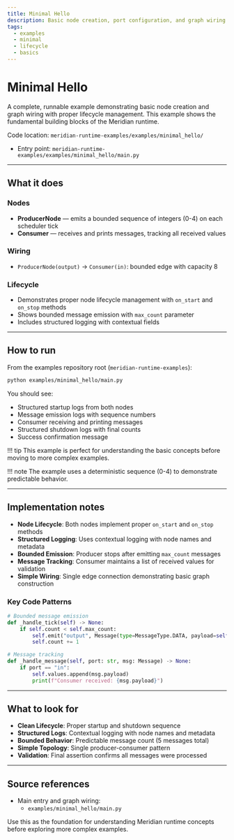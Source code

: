 ```yaml
---
title: Minimal Hello
description: Basic node creation, port configuration, and graph wiring with proper lifecycle management.
tags:
  - examples
  - minimal
  - lifecycle
  - basics
---
```


# Minimal Hello

A complete, runnable example demonstrating basic node creation and graph wiring with proper lifecycle management. This example shows the fundamental building blocks of the Meridian runtime.

Code location: `meridian-runtime-examples/examples/minimal_hello/`

- Entry point: `meridian-runtime-examples/examples/minimal_hello/main.py`

---

## What it does

### Nodes

- **ProducerNode** — emits a bounded sequence of integers (0-4) on each scheduler tick
- **Consumer** — receives and prints messages, tracking all received values

### Wiring

- `ProducerNode(output)` → `Consumer(in)`: bounded edge with capacity 8

### Lifecycle

- Demonstrates proper node lifecycle management with `on_start` and `on_stop` methods
- Shows bounded message emission with `max_count` parameter
- Includes structured logging with contextual fields

---

## How to run

From the examples repository root (`meridian-runtime-examples`):

```bash
python examples/minimal_hello/main.py
```

You should see:

- Structured startup logs from both nodes
- Message emission logs with sequence numbers
- Consumer receiving and printing messages
- Structured shutdown logs with final counts
- Success confirmation message

!!! tip
    This example is perfect for understanding the basic concepts before moving to more complex examples.

!!! note
    The example uses a deterministic sequence (0-4) to demonstrate predictable behavior.

---

## Implementation notes

- **Node Lifecycle**: Both nodes implement proper `on_start` and `on_stop` methods
- **Structured Logging**: Uses contextual logging with node names and metadata
- **Bounded Emission**: Producer stops after emitting `max_count` messages
- **Message Tracking**: Consumer maintains a list of received values for validation
- **Simple Wiring**: Single edge connection demonstrating basic graph construction

### Key Code Patterns

```python
# Bounded message emission
def _handle_tick(self) -> None:
    if self.count < self.max_count:
        self.emit("output", Message(type=MessageType.DATA, payload=self.count))
        self.count += 1

# Message tracking
def _handle_message(self, port: str, msg: Message) -> None:
    if port == "in":
        self.values.append(msg.payload)
        print(f"Consumer received: {msg.payload}")
```

---

## What to look for

- **Clean Lifecycle**: Proper startup and shutdown sequence
- **Structured Logs**: Contextual logging with node names and metadata
- **Bounded Behavior**: Predictable message count (5 messages total)
- **Simple Topology**: Single producer-consumer pattern
- **Validation**: Final assertion confirms all messages were processed

---

## Source references

- Main entry and graph wiring:
    - `examples/minimal_hello/main.py`

Use this as the foundation for understanding Meridian runtime concepts before exploring more complex examples. 